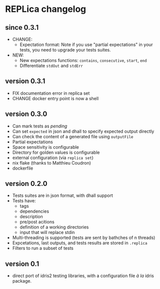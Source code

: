 # REPLica changelog

## since 0.3.1

- CHANGE:
    * Expectation format: Note if you use "partial expectations" in your tests, you need to upgrade
      your tests suites.
- NEW:
    * New expectations functions: `contains`, `consecutive`, `start`, `end`
    * Differentiate `stdOut` and `stdErr`

## version 0.3.1

- FIX documentation error in replica set
- CHANGE docker entry point is now a shell

## version 0.3.0

- Can mark tests as _pending_
- Can set `expected` in json and dhall to specify expected output directly
- Can check the content of a generated file using `outputFile`
- Partial expectations
- Space sensitivity is configurable
- Directory for golden values is configurable
- external configuration (via `replica set`)
- nix flake (thanks to Matthieu Coudron)
- dockerfile

## version 0.2.0

- Tests suites are in json format, with dhall support
- Tests have:
    * tags
    * dependencies
    * description
    * pre/post acitions
    * definition of a working directories
    * input that will replace stdin
- Multi-threading is supported (tests are sent by bathches of n threads)
- Expcetations, last outputs, and tests results are stored in `.replica`
- Filters to run a subset of tests

## version 0.1

- direct port of idris2 testing libraries, with a configuration file _à la_ idris package.
